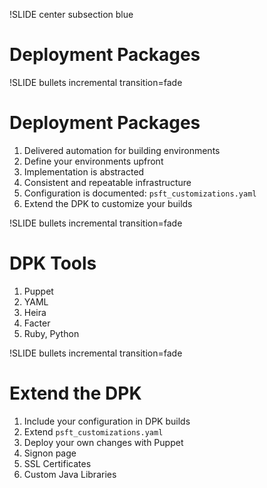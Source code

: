 !SLIDE center subsection blue

# Deployment Packages

!SLIDE bullets incremental transition=fade

# Deployment Packages

1. Delivered automation for building environments
1. Define your environments upfront
1. Implementation is abstracted
1. Consistent and repeatable infrastructure
1. Configuration is documented: `psft_customizations.yaml`
1. Extend the DPK to customize your builds

!SLIDE bullets incremental transition=fade

# DPK Tools

1. Puppet
1. YAML
1. Heira
1. Facter
1. Ruby, Python

!SLIDE bullets incremental transition=fade

# Extend the DPK

1. Include your configuration in DPK builds
1. Extend `psft_customizations.yaml`
1. Deploy your own changes with Puppet
1. Signon page
1. SSL Certificates
1. Custom Java Libraries
